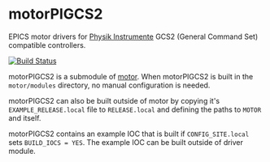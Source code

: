 # motorPIGCS2
EPICS motor drivers for [Physik Instrumente](https://www.physikinstrumente.com/) GCS2 (General Command Set) compatible controllers.

[![Build Status](https://travis-ci.org/epics-motor/motorPIGCS2.png)](https://travis-ci.org/epics-motor/motorPIGCS2)

motorPIGCS2 is a submodule of [motor](https://github.com/epics-modules/motor).  When motorPIGCS2 is built in the ``motor/modules`` directory, no manual configuration is needed.

motorPIGCS2 can also be built outside of motor by copying it's ``EXAMPLE_RELEASE.local`` file to ``RELEASE.local`` and defining the paths to ``MOTOR`` and itself.

motorPIGCS2 contains an example IOC that is built if ``CONFIG_SITE.local`` sets ``BUILD_IOCS = YES``.  The example IOC can be built outside of driver module.
